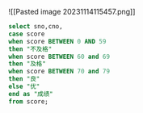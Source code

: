 ![[Pasted image 20231114115457.png]]
```sql
select sno,cno,
case score
when score BETWEEN 0 AND 59
then "不及格"
when score BETWEEN 60 and 69
then "及格"
when score BETWEEN 70 and 79
then "良"
else "优"
end as "成绩"
from score;
```